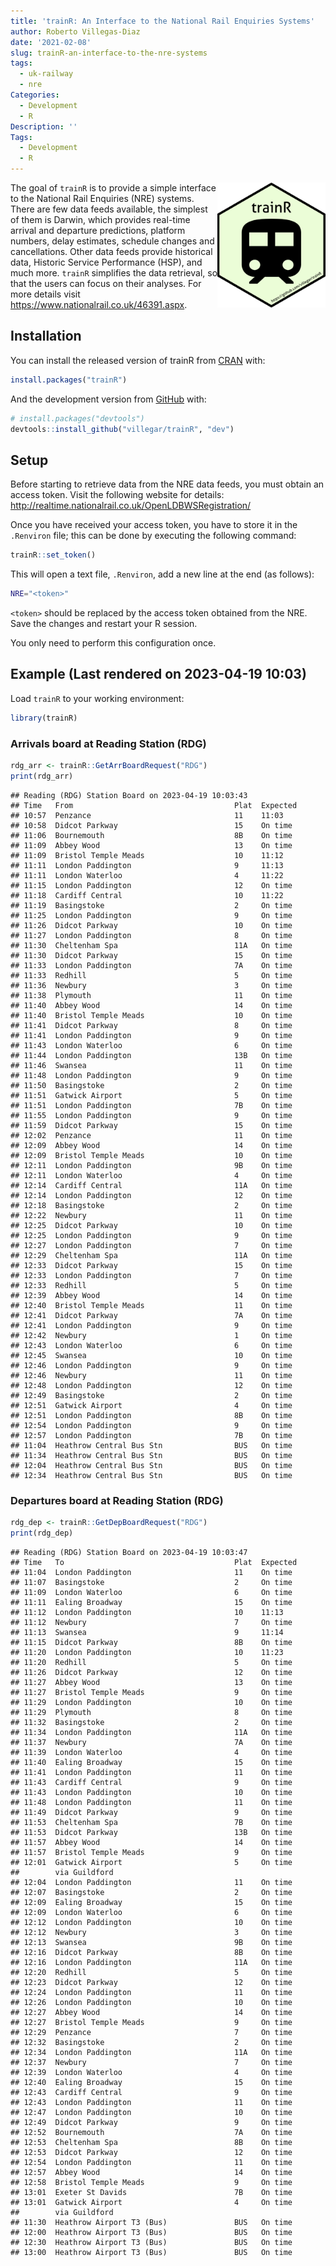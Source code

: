 ```yaml
---
title: 'trainR: An Interface to the National Rail Enquiries Systems'
author: Roberto Villegas-Diaz
date: '2021-02-08'
slug: trainR-an-interface-to-the-nre-systems
tags:
  - uk-railway
  - nre
Categories:
  - Development
  - R
Description: ''
Tags:
  - Development
  - R
---
```


<img src="https://raw.githubusercontent.com/villegar/trainR/main/inst/images/logo.png" alt="logo" align="right" height=200px/>

The goal of `trainR` is to provide a simple interface to the 
National Rail Enquiries (NRE) systems. There are few data feeds 
available, the simplest of them is Darwin, which provides real-time 
arrival and departure predictions, platform numbers, delay estimates, 
schedule changes and cancellations. Other data feeds provide historical 
data, Historic Service Performance (HSP), and much more. `trainR` 
simplifies the data retrieval, so that the users can focus on their 
analyses. For more details visit 
https://www.nationalrail.co.uk/46391.aspx.

## Installation

You can install the released version of trainR from [CRAN](https://CRAN.R-project.org) with:

``` r
install.packages("trainR")
```

And the development version from [GitHub](https://github.com/) with:

``` r
# install.packages("devtools")
devtools::install_github("villegar/trainR", "dev")
```

## Setup
Before starting to retrieve data from the NRE data feeds, you must obtain an access token. 
Visit the following website for details: http://realtime.nationalrail.co.uk/OpenLDBWSRegistration/

Once you have received your access token, you have to store it in the `.Renviron` file; this can be 
done by executing the following command:


```r
trainR::set_token()
```

This will open a text file, `.Renviron`, add a new line at the end (as follows):

```bash
NRE="<token>"
```

`<token>` should be replaced by the access token obtained from the NRE. Save the changes and restart 
your R session.

You only need to perform this configuration once.

## Example (Last rendered on 2023-04-19 10:03)

Load `trainR` to your working environment:

```r
library(trainR)
```

### Arrivals board at Reading Station (RDG)


```r
rdg_arr <- trainR::GetArrBoardRequest("RDG")
print(rdg_arr)
```

```
## Reading (RDG) Station Board on 2023-04-19 10:03:43
## Time   From                                    Plat  Expected
## 10:57  Penzance                                11    11:03
## 10:58  Didcot Parkway                          15    On time
## 11:06  Bournemouth                             8B    On time
## 11:09  Abbey Wood                              13    On time
## 11:09  Bristol Temple Meads                    10    11:12
## 11:11  London Paddington                       9     11:13
## 11:11  London Waterloo                         4     11:22
## 11:15  London Paddington                       12    On time
## 11:18  Cardiff Central                         10    11:22
## 11:19  Basingstoke                             2     On time
## 11:25  London Paddington                       9     On time
## 11:26  Didcot Parkway                          10    On time
## 11:27  London Paddington                       8     On time
## 11:30  Cheltenham Spa                          11A   On time
## 11:30  Didcot Parkway                          15    On time
## 11:33  London Paddington                       7A    On time
## 11:33  Redhill                                 5     On time
## 11:36  Newbury                                 3     On time
## 11:38  Plymouth                                11    On time
## 11:40  Abbey Wood                              14    On time
## 11:40  Bristol Temple Meads                    10    On time
## 11:41  Didcot Parkway                          8     On time
## 11:41  London Paddington                       9     On time
## 11:43  London Waterloo                         6     On time
## 11:44  London Paddington                       13B   On time
## 11:46  Swansea                                 11    On time
## 11:48  London Paddington                       9     On time
## 11:50  Basingstoke                             2     On time
## 11:51  Gatwick Airport                         5     On time
## 11:51  London Paddington                       7B    On time
## 11:55  London Paddington                       9     On time
## 11:59  Didcot Parkway                          15    On time
## 12:02  Penzance                                11    On time
## 12:09  Abbey Wood                              14    On time
## 12:09  Bristol Temple Meads                    10    On time
## 12:11  London Paddington                       9B    On time
## 12:11  London Waterloo                         4     On time
## 12:14  Cardiff Central                         11A   On time
## 12:14  London Paddington                       12    On time
## 12:18  Basingstoke                             2     On time
## 12:22  Newbury                                 11    On time
## 12:25  Didcot Parkway                          10    On time
## 12:25  London Paddington                       9     On time
## 12:27  London Paddington                       7     On time
## 12:29  Cheltenham Spa                          11A   On time
## 12:33  Didcot Parkway                          15    On time
## 12:33  London Paddington                       7     On time
## 12:33  Redhill                                 5     On time
## 12:39  Abbey Wood                              14    On time
## 12:40  Bristol Temple Meads                    11    On time
## 12:41  Didcot Parkway                          7A    On time
## 12:41  London Paddington                       9     On time
## 12:42  Newbury                                 1     On time
## 12:43  London Waterloo                         6     On time
## 12:45  Swansea                                 10    On time
## 12:46  London Paddington                       9     On time
## 12:46  Newbury                                 11    On time
## 12:48  London Paddington                       12    On time
## 12:49  Basingstoke                             2     On time
## 12:51  Gatwick Airport                         4     On time
## 12:51  London Paddington                       8B    On time
## 12:54  London Paddington                       9     On time
## 12:57  London Paddington                       7B    On time
## 11:04  Heathrow Central Bus Stn                BUS   On time
## 11:34  Heathrow Central Bus Stn                BUS   On time
## 12:04  Heathrow Central Bus Stn                BUS   On time
## 12:34  Heathrow Central Bus Stn                BUS   On time
```

### Departures board at Reading Station (RDG)


```r
rdg_dep <- trainR::GetDepBoardRequest("RDG")
print(rdg_dep)
```

```
## Reading (RDG) Station Board on 2023-04-19 10:03:47
## Time   To                                      Plat  Expected
## 11:04  London Paddington                       11    On time
## 11:07  Basingstoke                             2     On time
## 11:09  London Waterloo                         6     On time
## 11:11  Ealing Broadway                         15    On time
## 11:12  London Paddington                       10    11:13
## 11:12  Newbury                                 7     On time
## 11:13  Swansea                                 9     11:14
## 11:15  Didcot Parkway                          8B    On time
## 11:20  London Paddington                       10    11:23
## 11:20  Redhill                                 5     On time
## 11:26  Didcot Parkway                          12    On time
## 11:27  Abbey Wood                              13    On time
## 11:27  Bristol Temple Meads                    9     On time
## 11:29  London Paddington                       10    On time
## 11:29  Plymouth                                8     On time
## 11:32  Basingstoke                             2     On time
## 11:34  London Paddington                       11A   On time
## 11:37  Newbury                                 7A    On time
## 11:39  London Waterloo                         4     On time
## 11:40  Ealing Broadway                         15    On time
## 11:41  London Paddington                       11    On time
## 11:43  Cardiff Central                         9     On time
## 11:43  London Paddington                       10    On time
## 11:48  London Paddington                       11    On time
## 11:49  Didcot Parkway                          9     On time
## 11:53  Cheltenham Spa                          7B    On time
## 11:53  Didcot Parkway                          13B   On time
## 11:57  Abbey Wood                              14    On time
## 11:57  Bristol Temple Meads                    9     On time
## 12:01  Gatwick Airport                         5     On time
##        via Guildford                           
## 12:04  London Paddington                       11    On time
## 12:07  Basingstoke                             2     On time
## 12:09  Ealing Broadway                         15    On time
## 12:09  London Waterloo                         6     On time
## 12:12  London Paddington                       10    On time
## 12:12  Newbury                                 3     On time
## 12:13  Swansea                                 9B    On time
## 12:16  Didcot Parkway                          8B    On time
## 12:16  London Paddington                       11A   On time
## 12:20  Redhill                                 5     On time
## 12:23  Didcot Parkway                          12    On time
## 12:24  London Paddington                       11    On time
## 12:26  London Paddington                       10    On time
## 12:27  Abbey Wood                              14    On time
## 12:27  Bristol Temple Meads                    9     On time
## 12:29  Penzance                                7     On time
## 12:32  Basingstoke                             2     On time
## 12:34  London Paddington                       11A   On time
## 12:37  Newbury                                 7     On time
## 12:39  London Waterloo                         4     On time
## 12:40  Ealing Broadway                         15    On time
## 12:43  Cardiff Central                         9     On time
## 12:43  London Paddington                       11    On time
## 12:47  London Paddington                       10    On time
## 12:49  Didcot Parkway                          9     On time
## 12:52  Bournemouth                             7A    On time
## 12:53  Cheltenham Spa                          8B    On time
## 12:53  Didcot Parkway                          12    On time
## 12:54  London Paddington                       11    On time
## 12:57  Abbey Wood                              14    On time
## 12:58  Bristol Temple Meads                    9     On time
## 13:01  Exeter St Davids                        7B    On time
## 13:01  Gatwick Airport                         4     On time
##        via Guildford                           
## 11:30  Heathrow Airport T3 (Bus)               BUS   On time
## 12:00  Heathrow Airport T3 (Bus)               BUS   On time
## 12:30  Heathrow Airport T3 (Bus)               BUS   On time
## 13:00  Heathrow Airport T3 (Bus)               BUS   On time
```
